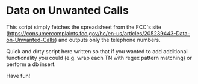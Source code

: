 # Data on Unwanted Calls

This script simply fetches the spreadsheet from the FCC's site (https://consumercomplaints.fcc.gov/hc/en-us/articles/205239443-Data-on-Unwanted-Calls)
and outputs only the telephone numbers.

Quick and dirty script here written so that if you wanted to add additional functionality you could (e.g. wrap each TN with regex pattern matching)
or perform a db insert.

Have fun!
